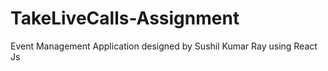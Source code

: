 # TakeLiveCalls-Assignment
Event Management Application designed by Sushil Kumar Ray using React Js 
